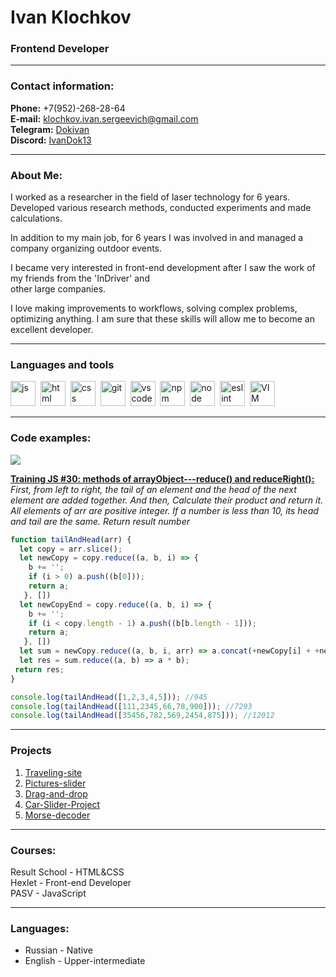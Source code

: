 # Ivan Klochkov
### Frontend Developer
---
### Contact information:
**Phone:** +7(952)-268-28-64<br>
**E-mail:** [klochkov.ivan.sergeevich@gmail.com](mailto:klochkov.ivan.sergeevich@gmail.com)<br>
**Telegram:** [Dokivan](https://t.me/Dokivan)<br>
**Discord:** [IvanDok13](https://discordapp.com/users/IvanDok13#5167/)<br>

---
### About Me:
I worked as a researcher in the field of laser technology for 6 years. Developed various research methods, conducted experiments and made calculations.

In addition to my main job, for 6 years I was involved in and managed a company organizing outdoor events.

I became very interested in front-end development after I saw the work of my friends from the 'InDriver' and  
other large companies.

I love making improvements to workflows, solving complex problems, optimizing anything. I am sure that these skills will allow me to become an excellent developer.

---
### Languages and tools
<img src="https://cdn.jsdelivr.net/gh/devicons/devicon/icons/javascript/javascript-original.svg" title="js" width="40" height="40"/>&nbsp;
<img src="https://cdn.jsdelivr.net/gh/devicons/devicon/icons/html5/html5-original.svg" title="html" width="40" height="40"/>&nbsp;
<img src="https://cdn.jsdelivr.net/gh/devicons/devicon/icons/css3/css3-original.svg" title="css" width="40" height="40"/>&nbsp;
<img src="https://cdn.jsdelivr.net/gh/devicons/devicon/icons/git/git-plain.svg" title="git" width="40" height="40"/>&nbsp;
<img src="https://cdn.jsdelivr.net/gh/devicons/devicon/icons/vscode/vscode-original.svg" title="vscode" width="40" height="40"/>&nbsp;
<img src="https://cdn.jsdelivr.net/gh/devicons/devicon/icons/npm/npm-original-wordmark.svg" title="npm" width="40" height="40"/>&nbsp;
<img src="https://cdn.jsdelivr.net/gh/devicons/devicon/icons/nodejs/nodejs-original.svg" title="node" width="40" height="40"/>&nbsp;
<img src="https://cdn.jsdelivr.net/gh/devicons/devicon/icons/eslint/eslint-original.svg" title="eslint" width="40" height="40"/>&nbsp;
<img src="https://cdn.jsdelivr.net/gh/devicons/devicon/icons/vim/vim-original.svg" title="VIM" width="40" height="40"/>&nbsp;

---
### Code examples:
<a href="https://www.codewars.com/users/rsschool_5bb3f79998ed1d87"><img src="https://www.codewars.com/users/rsschool_5bb3f79998ed1d87/badges/large"></a>

**[Training JS #30: methods of arrayObject---reduce() and reduceRight():](https://www.codewars.com/kata/573156709a231dcec9000ee8)**
*First, from left to right, the tail of an element and the head of the next element are added together. And then, Calculate their product and return it. All elements of arr are positive integer. If a number is less than 10, its head and tail are the same. Return result number*

```javascript
function tailAndHead(arr) {
  let copy = arr.slice();
  let newCopy = copy.reduce((a, b, i) => {
    b += '';
    if (i > 0) a.push((b[0]));
    return a; 
   }, [])
  let newCopyEnd = copy.reduce((a, b, i) => {
    b += '';
    if (i < copy.length - 1) a.push((b[b.length - 1]));
    return a; 
   }, [])
  let sum = newCopy.reduce((a, b, i, arr) => a.concat(+newCopy[i] + +newCopyEnd[i]),[]);
  let res = sum.reduce((a, b) => a * b);
 return res; 
}

console.log(tailAndHead([1,2,3,4,5])); //945
console.log(tailAndHead([111,2345,66,78,900])); //7293
console.log(tailAndHead([35456,782,569,2454,875])); //12012
```
---
### Projects
1. [Traveling-site](https://ivandok13.github.io/traveling-site/)
2. [Pictures-slider](https://ivandok13.github.io/pictures-slider/)
3. [Drag-and-drop](https://ivandok13.github.io/drag-and-drop/)
4. [Car-Slider-Project](https://ivandok13.github.io/slide-project/)
5. [Morse-decoder](https://github.com/IvanDok13/morse-decoder)

---
### Courses:
Result School - HTML&CSS<br>
Hexlet - Front-end Developer<br>
PASV - JavaScript<br>

---
### Languages:
- Russian \- Native
- English \- Upper-intermediate

